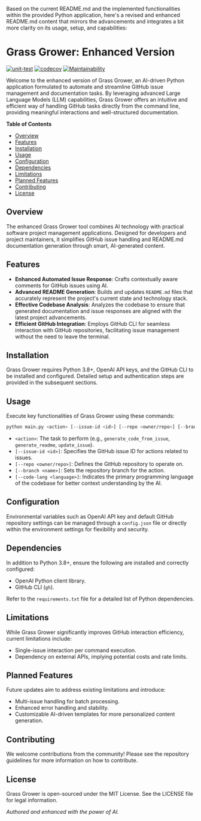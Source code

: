 Based on the current README.md and the implemented functionalities within the provided Python application, here's a revised and enhanced README.md content that mirrors the advancements and integrates a bit more clarity on its usage, setup, and capabilities:

# Grass Grower: Enhanced Version

[![unit-test](https://github.com/tawada/grass-grower/actions/workflows/ci.yml/badge.svg)](https://github.com/tawada/grass-grower/actions/workflows/ci.yml)
[![codecov](https://codecov.io/gh/tawada/grass-grower/graph/badge.svg?token=SK4NPV09X0)](https://codecov.io/gh/tawada/grass-grower)
[![Maintainability](https://api.codeclimate.com/v1/badges/bfe3e9c7ac7bc6671ff1/maintainability)](https://codeclimate.com/github/tawada/grass-grower/maintainability)

Welcome to the enhanced version of Grass Grower, an AI-driven Python application formulated to automate and streamline GitHub issue management and documentation tasks. By leveraging advanced Large Language Models (LLM) capabilities, Grass Grower offers an intuitive and efficient way of handling GitHub tasks directly from the command line, providing meaningful interactions and well-structured documentation.

**Table of Contents**
- [Overview](#overview)
- [Features](#features)
- [Installation](#installation)
- [Usage](#usage)
- [Configuration](#configuration)
- [Dependencies](#dependencies)
- [Limitations](#limitations)
- [Planned Features](#planned-features)
- [Contributing](#contributing)
- [License](#license)

## Overview

The enhanced Grass Grower tool combines AI technology with practical software project management applications. Designed for developers and project maintainers, it simplifies GitHub issue handling and README.md documentation generation through smart, AI-generated content.

## Features

- **Enhanced Automated Issue Response**: Crafts contextually aware comments for GitHub issues using AI.
- **Advanced README Generation**: Builds and updates `README.md` files that accurately represent the project's current state and technology stack.
- **Effective Codebase Analysis**: Analyzes the codebase to ensure that generated documentation and issue responses are aligned with the latest project advancements.
- **Efficient GitHub Integration**: Employs GitHub CLI for seamless interaction with GitHub repositories, facilitating issue management without the need to leave the terminal.

## Installation

Grass Grower requires Python 3.8+, OpenAI API keys, and the GitHub CLI to be installed and configured. Detailed setup and authentication steps are provided in the subsequent sections.

## Usage

Execute key functionalities of Grass Grower using these commands:

```bash
python main.py <action> [--issue-id <id>] [--repo <owner/repo>] [--branch <name>] [--code-lang <language>]
```

- `<action>`: The task to perform (e.g., `generate_code_from_issue`, `generate_readme`, `update_issue`).
- `[--issue-id <id>]`: Specifies the GitHub issue ID for actions related to issues.
- `[--repo <owner/repo>]`: Defines the GitHub repository to operate on.
- `[--branch <name>]`: Sets the repository branch for the action.
- `[--code-lang <language>]`: Indicates the primary programming language of the codebase for better context understanding by the AI.

## Configuration

Environmental variables such as OpenAI API key and default GitHub repository settings can be managed through a `config.json` file or directly within the environment settings for flexibility and security.

## Dependencies

In addition to Python 3.8+, ensure the following are installed and correctly configured:

- OpenAI Python client library.
- GitHub CLI (`gh`).

Refer to the `requirements.txt` file for a detailed list of Python dependencies.

## Limitations

While Grass Grower significantly improves GitHub interaction efficiency, current limitations include:

- Single-issue interaction per command execution.
- Dependency on external APIs, implying potential costs and rate limits.

## Planned Features

Future updates aim to address existing limitations and introduce:

- Multi-issue handling for batch processing.
- Enhanced error handling and stability.
- Customizable AI-driven templates for more personalized content generation.

## Contributing

We welcome contributions from the community! Please see the repository guidelines for more information on how to contribute.

## License

Grass Grower is open-sourced under the MIT License. See the LICENSE file for legal information.

*Authored and enhanced with the power of AI.*